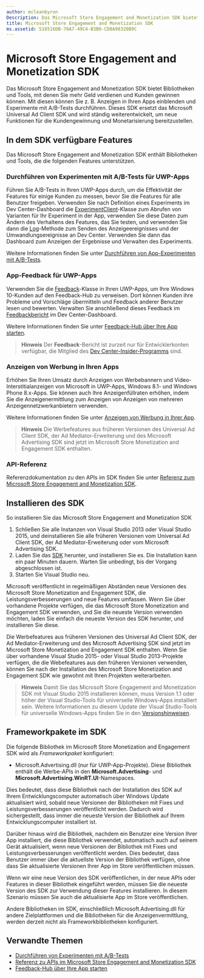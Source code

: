 ```yaml
---
author: mcleanbyron
Description: Das Microsoft Store Engagement and Monetization SDK bietet Bibliotheken und Tools zum Hinzufügen von Features zu Ihren Apps, mit denen Sie mehr Geld verdienen und Kunden gewinnen können.
title: Microsoft Store Engagement and Monetization SDK
ms.assetid: 518516DB-70A7-49C4-B3B6-CD8A98320B9C
---
```


# Microsoft Store Engagement and Monetization SDK

Das Microsoft Store Engagement and Monetization SDK bietet Bibliotheken und Tools, mit denen Sie mehr Geld verdienen und Kunden gewinnen können. Mit diesen können Sie z. B. Anzeigen in Ihren Apps einblenden und Experimente mit A/B-Tests durchführen. Dieses SDK ersetzt das Microsoft Universal Ad Client SDK und wird ständig weiterentwickelt, um neue Funktionen für die Kundengewinnung und Monetarisierung bereitzustellen.


## In dem SDK verfügbare Features

Das Microsoft Store Engagement and Monetization SDK enthält Bibliotheken und Tools, die die folgenden Features unterstützen.

### Durchführen von Experimenten mit A/B-Tests für UWP-Apps

Führen Sie A/B-Tests in Ihren UWP-Apps durch, um die Effektivität der Features für einige Kunden zu messen, bevor Sie die Features für alle Benutzer freigeben. Verwenden Sie nach Definition eines Experiments im Dev Center-Dashboard die [ExperimentClient](https://msdn.microsoft.com/library/windows/apps/microsoft.services.store.engagement.experimentclient.aspx)-Klasse zum Abrufen von Varianten für Ihr Experiment in der App, verwenden Sie diese Daten zum Ändern des Verhaltens des Features, das Sie testen, und verwenden Sie dann die [Log](https://msdn.microsoft.com/library/windows/apps/microsoft.services.store.engagement.storeservicescustomevents.log.aspx)-Methode zum Senden des Anzeigeereignisses und der Umwandlungsereignisse an Dev Center. Verwenden Sie dann das Dashboard zum Anzeigen der Ergebnisse und Verwalten des Experiments.

Weitere Informationen finden Sie unter [Durchführen von App-Experimenten mit A/B-Tests](run-app-experiments-with-a-b-testing.md).

### App-Feedback für UWP-Apps

Verwenden Sie die [Feedback](https://msdn.microsoft.com/library/windows/apps/microsoft.services.store.engagement.feedback.aspx)-Klasse in Ihren UWP-Apps, um Ihre Windows 10-Kunden auf den Feedback-Hub zu verweisen. Dort können Kunden ihre Probleme und Vorschläge übermitteln und Feedback anderer Benutzer lesen und bewerten. Verwalten Sie anschließend dieses Feedback im [Feedbackbericht](../publish/feedback-report.md) im Dev Center-Dashboard.

Weitere Informationen finden Sie unter [Feedback-Hub über Ihre App starten](launch-feedback-hub-from-your-app.md).

>**Hinweis** Der **Feedback**-Bericht ist zurzeit nur für Entwicklerkonten verfügbar, die Mitglied des [Dev Center-Insider-Programms](../publish/dev-center-insider-program.md) sind.

### Anzeigen von Werbung in Ihren Apps

Erhöhen Sie Ihren Umsatz durch Anzeigen von Werbebannern und Video-Interstitialanzeigen von Microsoft in UWP-Apps, Windows 8.1- und Windows Phone 8.x-Apps. Sie können auch Ihre Anzeigenfüllraten erhöhen, indem Sie die Anzeigenermittlung zum Anzeigen von Anzeigen von mehreren Anzeigennetzwerkanbietern verwenden.

Weitere Informationen finden Sie unter [Anzeigen von Werbung in Ihrer App](display-ads-in-your-app.md).

>**Hinweis** Die Werbefeatures aus früheren Versionen des Universal Ad Client SDK, der Ad Mediator-Erweiterung und des Microsoft Advertising SDK sind jetzt im Microsoft Store Monetization and Engagement SDK enthalten.

### API-Referenz

Referenzdokumentation zu den APIs im SDK finden Sie unter [Referenz zum Microsoft Store Engagement and Monetization SDK](https://msdn.microsoft.com/library/windows/apps/mt691886.aspx).

## Installieren des SDK

So installieren Sie das Microsoft Store Engagement and Monetization SDK

1.  Schließen Sie alle Instanzen von Visual Studio 2013 oder Visual Studio 2015, und deinstallieren Sie alle früheren Versionen vom Universal Ad Client SDK, der Ad Mediator-Erweiterung oder vom Microsoft Advertising SDK.
2.  Laden Sie das [SDK](http://aka.ms/store-em-sdk) herunter, und installieren Sie es. Die Installation kann ein paar Minuten dauern. Warten Sie unbedingt, bis der Vorgang abgeschlossen ist.
3.  Starten Sie Visual Studio neu.

Microsoft veröffentlicht in regelmäßigen Abständen neue Versionen des Microsoft Store Monetization and Engagement SDK, die Leistungsverbesserungen und neue Features umfassen. Wenn Sie über vorhandene Projekte verfügen, die das Microsoft Store Monetization and Engagement SDK verwenden, und Sie die neueste Version verwenden möchten, laden Sie einfach die neueste Version des SDK herunter, und installieren Sie diese.

Die Werbefeatures aus früheren Versionen des Universal Ad Client SDK, der Ad Mediator-Erweiterung und des Microsoft Advertising SDK sind jetzt im Microsoft Store Monetization and Engagement SDK enthalten. Wenn Sie über vorhandene Visual Studio 2015- oder Visual Studio 2013-Projekte verfügen, die die Webefeatures aus den früheren Versionen verwenden, können Sie nach der Installation des Microsoft Store Monetization and Engagement SDK wie gewohnt mit Ihren Projekten weiterarbeiten.

>**Hinweis** Damit Sie das Microsoft Store Engagement and Monetization SDK mit Visual Studio 2015 installieren können, muss Version 1.1 oder höher der Visual Studio-Tools für universelle Windows-Apps installiert sein. Weitere Informationen zu diesem Update der Visual Studio-Tools für universelle Windows-Apps finden Sie in den [Versionshinweisen](http://go.microsoft.com/fwlink/?LinkID=624516).

## Frameworkpakete im SDK

Die folgende Bibliothek im Microsoft Store Monetization and Engagement SDK wird als *Frameworkpaket* konfiguriert:

* Microsoft.Advertising.dll (nur für UWP-App-Projekte). Diese Bibliothek enthält die Werbe-APIs in den **Microsoft.Advertising**- und **Microsoft.Advertising.WinRT.UI**-Namespaces.

Dies bedeutet, dass diese Bibliothek nach der Installation des SDK auf Ihrem Entwicklungscomputer automatisch über Windows Update aktualisiert wird, sobald neue Versionen der Bibliotheken mit Fixes und Leistungsverbesserungen veröffentlicht werden. Dadurch wird sichergestellt, dass immer die neueste Version der Bibliothek auf Ihrem Entwicklungscomputer installiert ist.

Darüber hinaus wird die Bibliothek, nachdem ein Benutzer eine Version Ihrer App installiert, die diese Bibliothek verwendet, automatisch auch auf seinem Gerät aktualisiert, wenn neue Versionen der Bibliothek mit Fixes und Leistungsverbesserungen veröffentlicht werden. Dies bedeutet, dass Benutzer immer über die aktuellste Version der Bibliothek verfügen, ohne dass Sie aktualisierte Versionen Ihrer App im Store veröffentlichen müssen.

Wenn wir eine neue Version des SDK veröffentlichen, in der neue APIs oder Features in dieser Bibliothek eingeführt werden, müssen Sie die neueste Version des SDK zur Verwendung dieser Features installieren. In diesem Szenario müssen Sie auch die aktualisierte App im Store veröffentlichen.

Andere Bibliotheken im SDK, einschließlich Microsoft.Advertising.dll für andere Zielplattformen und die Bibliotheken für die Anzeigenvermittlung, werden derzeit nicht als Frameworkbibliotheken konfiguriert.

## Verwandte Themen

* [Durchführen von Experimenten mit A/B-Tests](run-app-experiments-with-a-b-testing.md)
* [Referenz zu APIs im Microsoft Store Engagement and Monetization SDK](https://msdn.microsoft.com/library/windows/apps/mt691886.aspx)
* [Feedback-Hub über Ihre App starten](launch-feedback-hub-from-your-app.md)


<!--HONumber=May16_HO2-->


